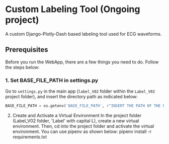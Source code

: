 # Custom Labeling Tool (Ongoing project)

A custom Django-Plotly-Dash based labeling tool used for ECG waveforms.

## Prerequisites

Before you run the WebApp, there are a few things you need to do. Follow the steps below:

### 1. Set BASE_FILE_PATH in settings.py

Go to `settings.py` in the main app (`label_V02` folder within the `Label_V02` project folder), and insert the directory path as indicated below:

```python
BASE_FILE_PATH = os.getenv('BASE_FILE_PATH', r"INSERT THE PATH OF THE ROOT DIRECTORY WHERE YOU PLACED 'Testing_Folder_Filtered' ('Testing_Folder_Filtered' should not be included in the path and the path must not end with / or #)")
```

2. Create and Activate a Virtual Environment
In the project folder (Label_V02 folder, 'Label' with capital L), create a new virtual environment. Then, cd into the project folder and activate the virtual environment. You can use pipenv as shown below:
pipenv install -r requirements.txt

